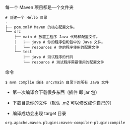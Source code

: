 
每一个 Maven 项目都是一个文件夹

```shell
# 创建一个 Hello 目录
.
├── pom.xml# Maven 的核心配置文件。 
└── src
    ├── main # 放置主程序 Java 代码和配置文件。
    │   ├── java # 你的程序包和包中的 Java 文件。
    │   └── resources # 你的程序使用的配置文件
    └── test
        ├── java # 测试程序的代码
        └── resource # 测试程序需要使用的配置文件
```

命令

```shell
$ mvn complie 编译 src/main 目录下的所有 Java 文件
```

- 第一次编译会下载很多东西（插件 即 jar 包）

- 下载目录你的文件（默认 .m2 可以修改成你自己的）

- 编译成功会出现 target 目录

```
org.apache.maven.plugins:maven-compiler-plugin:compile 
```

